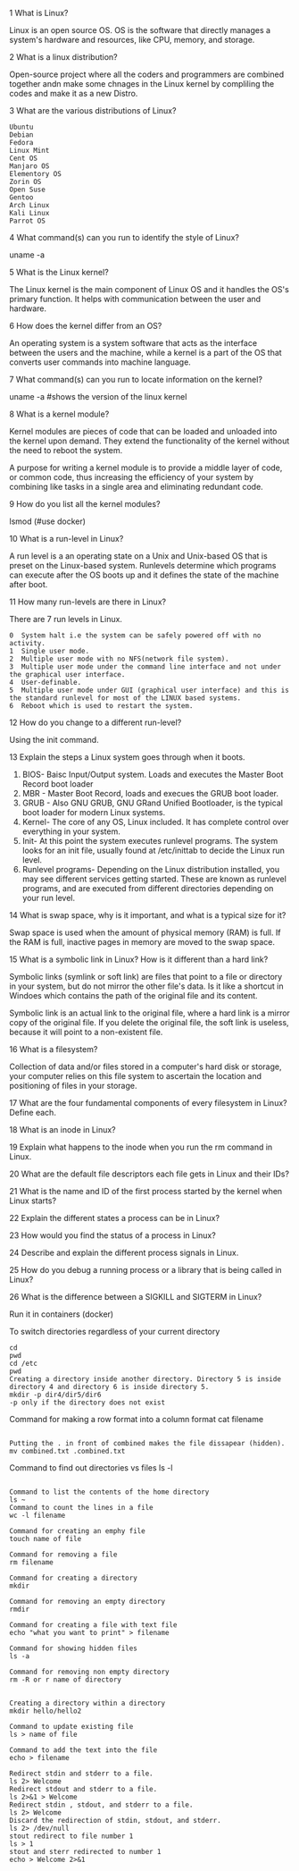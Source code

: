 1 What is Linux?

Linux is an open source OS. OS is the software that directly manages a system's hardware and resources, like CPU, memory, and storage.

2 What is a linux distribution?

Open-source project where all the coders and programmers are combined together andn make some chnages in the Linux kernel by compliling the codes and make it as a new Distro. 



3 What are the various distributions of Linux?
```
Ubuntu
Debian
Fedora
Linux Mint
Cent OS
Manjaro OS
Elementory OS
Zorin OS 
Open Suse
Gentoo
Arch Linux
Kali Linux
Parrot OS
```

4 What command(s) can you run to identify the style of Linux?

uname -a

5 What is the Linux kernel? 

The Linux kernel is the main component of Linux OS and it handles the OS's primary function. It helps with communication between the user and hardware.

6 How does the kernel differ from an OS?
 
An operating system is a system software that acts as the interface between the users and the machine, while a kernel is a part of the OS that converts user commands into machine language. 


7 What command(s) can you run to locate information on the kernel?


uname -a #shows the version of the linux kernel


8 What is a kernel module?

Kernel modules are pieces of code that can be loaded and unloaded into the kernel upon demand. They extend the functionality of the kernel without the need to reboot the system. 

A purpose for writing a kernel module is to provide a middle layer of code, or common code, thus increasing the efficiency of your system by combining like tasks in a single area and eliminating redundant code.

9 How do you list all the kernel modules?

lsmod (#use docker)

10 What is a run-level in Linux?

A run level is a an operating state on a Unix and Unix-based OS that is preset on the Linux-based system. Runlevels determine which programs can execute after the OS boots up and it defines the state of the machine after boot. 


11 How many run-levels are there in Linux?

There are 7 run levels in Linux. 

```
0  System halt i.e the system can be safely powered off with no activity.
1  Single user mode.
2  Multiple user mode with no NFS(network file system).
3  Multiple user mode under the command line interface and not under the graphical user interface.
4  User-definable.
5  Multiple user mode under GUI (graphical user interface) and this is the standard runlevel for most of the LINUX based systems.
6  Reboot which is used to restart the system.
```

12 How do you change to a different run-level?

Using the init command. 

13 Explain the steps a Linux system goes through when it boots. 

1. BIOS- Baisc Input/Output system. Loads and executes the Master Boot Record boot loader
2. MBR - Master Boot Record, loads and execues the GRUB boot loader. 
3. GRUB - Also GNU GRUB, GNU GRand Unified Bootloader, is the typical boot loader for modern Linux systems. 
4. Kernel- The core of any OS, Linux included. It has complete control over everything in your system. 
5. Init- At this point the system executes runlevel programs. The system looks for an init file, usually found at /etc/inittab to decide the Linux run level. 
6. Runlevel programs- Depending on the Linux distribution installed, you may see different services getting started. These are known as runlevel programs, and are executed from different directories depending on your run level. 

14 What is swap space, why is it important, and what is a typical size for it?

Swap space is used when the amount of physical memory (RAM) is full. If the RAM is full, inactive pages in memory are moved to the swap space. 

15 What is a symbolic link in Linux? How is it different than a hard link?

Symbolic links (symlink or soft link) are files that point to a file or directory in your system, but do not mirror the other file's data. Is it like a shortcut in Windoes which contains the path of the original file and its content.

Symbolic link is an actual link to the original file, where a hard link is a mirror copy of the original file. If you delete the original file, the soft link is useless, because it will point to a non-existent file. 

16 What is a filesystem? 

Collection of data and/or files stored in a computer's hard disk or storage, your computer relies on this file system to ascertain the location and positioning of files in your storage. 

17 What are the four fundamental components of every filesystem in Linux? Define each.

18 What is an inode in Linux?

19 Explain what happens to the inode when you run the rm command in Linux.

20 What are the default file descriptors each file gets in Linux and their IDs?

21 What is the name and ID of the first process started by the kernel when Linux starts?

22 Explain the different states a process can be in Linux?

23 How would you find the status of a process in Linux?

24 Describe and explain the different process signals in Linux.

25 How do you debug a running process or a library that is being called in Linux?

26 What is the difference between a SIGKILL and SIGTERM in Linux?



Run it in containers (docker)


To switch directories regardless of your current directory

```
cd
pwd
cd /etc
pwd
Creating a directory inside another directory. Directory 5 is inside directory 4 and directory 6 is inside directory 5. 
mkdir -p dir4/dir5/dir6
-p only if the directory does not exist

```

Command for making a row format into a column format
cat filename

```

Putting the . in front of combined makes the file dissapear (hidden). 
mv combined.txt .combined.txt

```

Command to find out directories vs files
ls -l

```

Command to list the contents of the home directory 
ls ~
Command to count the lines in a file
wc -l filename

Command for creating an emphy file 
touch name of file

Command for removing a file 
rm filename

Command for creating a directory 
mkdir

Command for removing an empty directory
rmdir 

Command for creating a file with text file 
echo "what you want to print" > filename

Command for showing hidden files 
ls -a 

Command for removing non empty directory
rm -R or r name of directory


Creating a directory within a directory 
mkdir hello/hello2

Command to update existing file 
ls > name of file 

Command to add the text into the file  
echo > filename

Redirect stdin and stderr to a file.
ls 2> Welcome
Redirect stdout and stderr to a file.
ls 2>&1 > Welcome  
Redirect stdin , stdout, and stderr to a file.
ls 2> Welcome 
Discard the redirection of stdin, stdout, and stderr.
ls 2> /dev/null
stout redirect to file number 1
ls > 1 
stout and sterr redirected to number 1
echo > Welcome 2>&1
